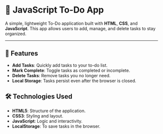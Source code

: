# 📝 JavaScript To-Do App

A simple, lightweight To-Do application built with **HTML**, **CSS**, and **JavaScript**. This app allows users to add, manage, and delete tasks to stay organized.

---

## 🚀 Features

- **Add Tasks**: Quickly add tasks to your to-do list.
- **Mark Complete**: Toggle tasks as completed or incomplete.
- **Delete Tasks**: Remove tasks you no longer need.
- **Local Storage**: Tasks persist even after the browser is closed.


## 🛠️ Technologies Used

- **HTML5**: Structure of the application.
- **CSS3**: Styling and layout.
- **JavaScript**: Logic and interactivity.
- **LocalStorage**: To save tasks in the browser.
